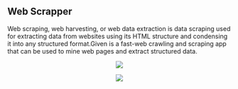 ## Web Scrapper
Web scraping, web harvesting, or web data extraction is data scraping used for extracting data from websites using its HTML structure and condensing it into any structured format.Given is a fast-web crawling and scraping app that can be used to mine web pages and extract structured data.

<p align="center">
  <img src="https://hackernoon.com/hn-images/1*kfOsUxggG5wDbDcxgC0Uwg.png">
</p>
<p align="center">
  <img src="https://hackernoon.com/hn-images/1*GOyqaID2x1N5lD_rhTDKVQ.png">
</p>





